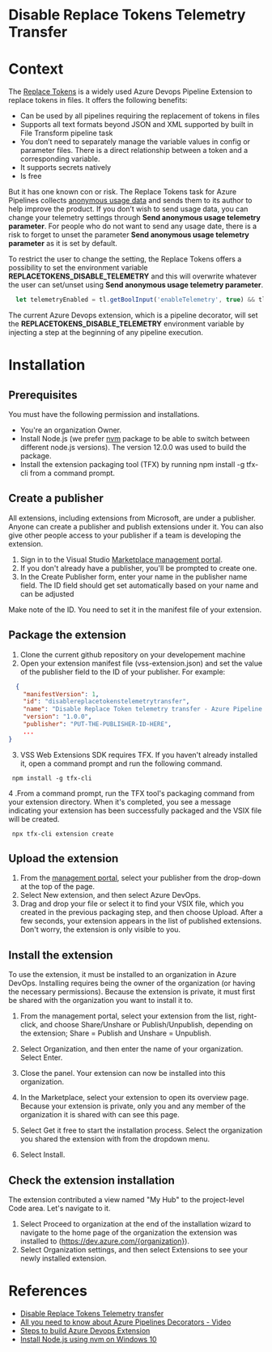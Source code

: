 # Disable Replace Tokens Telemetry Transfer

# Context

The [Replace Tokens](https://marketplace.visualstudio.com/items?itemName=qetza.replacetokens) is a widely used Azure Devops Pipeline Extension to replace tokens in files. It offers the following benefits:
- Can be used by all pipelines requiring the replacement of tokens in files
- Supports all text formats beyond JSON and XML supported by built in File Transform pipeline task
- You don’t need to separately manage the variable values in config or parameter files. There is a direct relationship between a token and a corresponding variable.
- It supports secrets natively
- Is free

But it has one known con or risk. The Replace Tokens task for Azure Pipelines collects [anonymous usage data](https://github.com/qetza/vsts-replacetokens-task/issues/181) and sends them to its author to help improve the product.  If you don’t wish to send usage data, you can change your telemetry settings through **Send anonymous usage telemetry parameter**. For people who do not want to send any usage date, there is a risk to forget to unset the parameter **Send anonymous usage telemetry parameter** as it is set by default. 

To restrict the user to change the setting, the Replace Tokens offers a possibility to set the environment variable **REPLACETOKENS_DISABLE_TELEMETRY** and this will overwrite whatever the user can set/unset using **Send anonymous usage telemetry parameter**.

```typescript
  let telemetryEnabled = tl.getBoolInput('enableTelemetry', true) && tl.getVariable('REPLACETOKENS_DISABLE_TELEMETRY') !== 'true';
```

The current Azure Devops extension, which is a pipeline decorator, will set the **REPLACETOKENS_DISABLE_TELEMETRY** environment variable by injecting a step at the beginning of any pipeline execution.

# Installation

## Prerequisites

You must have the following permission and installations.

- You're an organization Owner.
- Install Node.js (we prefer [nvm](https://dev.to/skaytech/how-to-install-node-version-manager-nvm-for-windows-10-4nbi) package to be able to switch between different node.js versions). The version 12.0.0 was used to build the package.
- Install the extension packaging tool (TFX) by running npm install -g tfx-cli from a command prompt.

## Create a publisher

All extensions, including extensions from Microsoft, are under a publisher. Anyone can create a publisher and publish extensions under it. You can also give other people access to your publisher if a team is developing the extension.

1. Sign in to the Visual Studio [Marketplace management portal](https://aka.ms/vsmarketplace-manage).
2. If you don't already have a publisher, you'll be prompted to create one.
3. In the Create Publisher form, enter your name in the publisher name field. The ID field should get set automatically based on your name and can be adjusted

Make note of the ID. You need to set it in the manifest file of your extension.

## Package the extension

1. Clone the current github repository on your developement machine
2. Open your extension manifest file (vss-extension.json) and set the value of the publisher field to the ID of your publisher. For example:
```json
  {
    "manifestVersion": 1,
    "id": "disablereplacetokenstelemetrytransfer",
    "name": "Disable Replace Token telemetry transfer - Azure Pipeline Extension - Build & Release Pipelines Decorator PRE",
    "version": "1.0.0",
    "publisher": "PUT-THE-PUBLISHER-ID-HERE",
    ...
}
```
3. VSS Web Extensions SDK requires TFX. If you haven't already installed it, open a command prompt and run the following command.
```
 npm install -g tfx-cli
```
4 .From a command prompt, run the TFX tool's packaging command from your extension directory. When it's completed, you see a message indicating your extension has been successfully packaged and the VSIX file will be created.
```
 npx tfx-cli extension create
```

## Upload the extension

1. From the [management portal](https://aka.ms/vsmarketplace-manage), select your publisher from the drop-down at the top of the page.
2. Select New extension, and then select Azure DevOps.
3. Drag and drop your file or select it to find your VSIX file, which you created in the previous packaging step, and then choose Upload. After a few seconds, your extension appears in the list of published extensions. Don't worry, the extension is only visible to you.

## Install the extension

To use the extension, it must be installed to an organization in Azure DevOps. Installing requires being the owner of the organization (or having the necessary permissions). Because the extension is private, it must first be shared with the organization you want to install it to.

1. From the management portal, select your extension from the list, right-click, and choose Share/Unshare or Publish/Unpublish, depending on the extension; Share = Publish and Unshare = Unpublish.

2. Select Organization, and then enter the name of your organization. Select Enter.
3. Close the panel. Your extension can now be installed into this organization.
4. In the Marketplace, select your extension to open its overview page. Because your extension is private, only you and any member of the organization it is shared with can see this page.
5. Select Get it free to start the installation process. Select the organization you shared the extension with from the dropdown menu.
6. Select Install.

## Check the extension installation

The extension contributed a view named "My Hub" to the project-level Code area. Let's navigate to it.

1. Select Proceed to organization at the end of the installation wizard to navigate to the home page of the organization the extension was installed to (https://dev.azure.com/{organization}).
2. Select Organization settings, and then select Extensions to see your newly installed extension.

# References

- [Disable Replace Tokens Telemetry transfer](https://github.com/qetza/vsts-replacetokens-task/issues/181)
- [All you need to know about Azure Pipelines Decorators - Video](https://www.youtube.com/watch?v=1l-UAjdrSsM)
- [Steps to build Azure Devops Extension](https://docs.microsoft.com/en-us/azure/devops/extend/get-started/node?view=azure-devops#prerequisites)
- [Install Node.js using nvm on Windows 10](https://dev.to/skaytech/how-to-install-node-version-manager-nvm-for-windows-10-4nbi)





